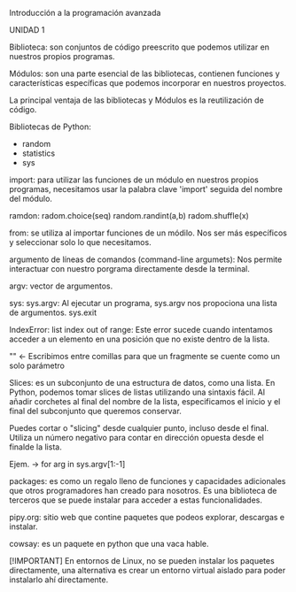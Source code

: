 Introducción a la programación avanzada

UNIDAD 1

Biblioteca: son conjuntos de código preescrito que podemos utilizar en nuestros propios programas.

Módulos: son una parte esencial de las bibliotecas, contienen funciones y características específicas
que podemos incorporar en nuestros proyectos.

La principal ventaja de las bibliotecas y Módulos es la reutilización de código.

Bibliotecas de Python:

- random
- statistics
- sys

import: para utilizar las funciones de un módulo en nuestros propios programas, necesitamos
usar la palabra clave 'import' seguida del nombre del módulo.

ramdon:
radom.choice(seq)
random.randint(a,b)
radom.shuffle(x)

from: se utiliza al importar funciones de un módilo. Nos ser más específicos y seleccionar solo lo que necesitamos.

argumento de líneas de comandos (command-line argumets): Nos permite interactuar con nuestro porgrama directamente desde la terminal.

argv: vector de argumentos.

sys:
sys.argv: Al ejecutar un programa, sys.argv nos propociona una lista de argumentos.
sys.exit

IndexError: list index out of range: Este error sucede cuando intentamos acceder a un elemento en una posición que no existe 
dentro de la lista. 

"" <- Escribimos entre comillas para que un fragmente se cuente como un solo parámetro

Slices: es un subconjunto de una estructura de datos, como una lista.
En Python, podemos tomar slices de listas utilizando una sintaxis fácil. Al añadir
corchetes al final del nombre de la lista, especificamos el inicio y el final del subconjunto
que queremos conservar.

Puedes cortar o "slicing" desde cualquier punto, incluso desde el final.
Utiliza un número negativo para contar en dirección opuesta desde el finalde la lista.

Ejem. -> for arg in sys.argv[1:-1]

packages: es como un regalo lleno de funciones y capacidades adicionales que otros programadores han creado para nosotros.
Es una biblioteca de terceros que se puede instalar para acceder a estas funcionalidades.

pipy.org: sitio web que contine paquetes que podeos explorar, descargas e instalar.

cowsay: es un paquete en python que una vaca hable.

[!IMPORTANT]
En entornos de Linux, no se pueden instalar los paquetes directamente, una alternativa es crear un entorno virtual aislado para poder instalarlo ahí directamente.

